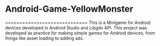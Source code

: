 # Android-Game-YellowMonster
=============================
This is a Minigame for Android devices developed in Android Studio and Libgdx API. This project was developed as practice for making 
simple games for Android devices, from things like asset loading to adding ads. 

